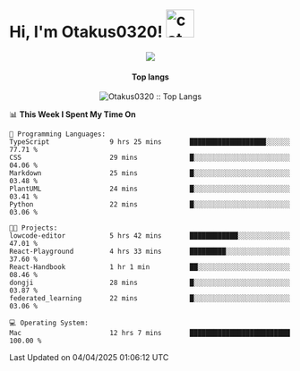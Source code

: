 <h1> Hi, I'm Otakus0320! <img src="https://media.giphy.com/media/mGcNjsfWAjY5AEZNw6/giphy.gif" width="50" alt="cat"></h1>

<p align="center"><img src="https://wakatime.com/badge/user/044d69d0-1253-4f60-96b6-5d19a0f9dde5.svg" /></p>

<h4 align="center">Top langs</h4>

<p align="center"><img src="https://github-readme-stats.vercel.app/api/top-langs/?username=Otakus0320&langs_count=10&theme=tokyonight&layout=compact&timestamp={{random_number}}" alt="Otakus0320 :: Top Langs" /></p>

<!--START_SECTION:waka-->
📊 **This Week I Spent My Time On** 

```text
💬 Programming Languages: 
TypeScript               9 hrs 25 mins       ███████████████████░░░░░░   77.71 % 
CSS                      29 mins             █░░░░░░░░░░░░░░░░░░░░░░░░   04.06 % 
Markdown                 25 mins             █░░░░░░░░░░░░░░░░░░░░░░░░   03.48 % 
PlantUML                 24 mins             █░░░░░░░░░░░░░░░░░░░░░░░░   03.41 % 
Python                   22 mins             █░░░░░░░░░░░░░░░░░░░░░░░░   03.06 % 

🐱‍💻 Projects: 
lowcode-editor           5 hrs 42 mins       ████████████░░░░░░░░░░░░░   47.01 % 
React-Playground         4 hrs 33 mins       █████████░░░░░░░░░░░░░░░░   37.60 % 
React-Handbook           1 hr 1 min          ██░░░░░░░░░░░░░░░░░░░░░░░   08.46 % 
dongji                   28 mins             █░░░░░░░░░░░░░░░░░░░░░░░░   03.87 % 
federated_learning       22 mins             █░░░░░░░░░░░░░░░░░░░░░░░░   03.06 % 

💻 Operating System: 
Mac                      12 hrs 7 mins       █████████████████████████   100.00 % 
```


 Last Updated on 04/04/2025 01:06:12 UTC
<!--END_SECTION:waka-->
